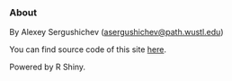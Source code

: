 ### About

By Alexey Sergushichev (<a href="mailto:asergushichev@path.wustl.edu">asergushichev@path.wustl.edu</a>)

You can find source code of this site <a href="https://github.com/ctlab/shinygam">here</a>.

<div id="GAMVersion" class="shiny-html-output"></div>

Powered by R Shiny.
